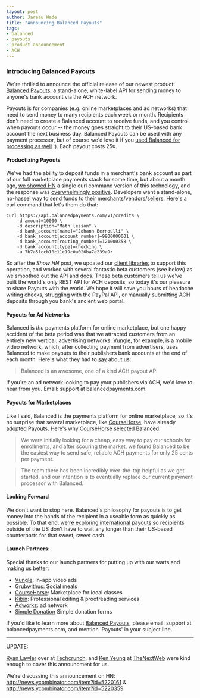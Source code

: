 ```yaml
---
layout: post
author: Jareau Wade
title: "Announcing Balanced Payouts"
tags:
- balanced
- payouts
- product announcement
- ACH
---
```


### Introducing Balanced Payouts

We're thrilled to announce the official release of our newest product: [Balanced Payouts](https://www.balancedpayments.com/#payouts), a stand-alone, white-label API for sending money to anyone's bank account via the ACH network. 

Payouts is for companies (e.g. online marketplaces and ad networks) that need to send money to many recipients each week or month. Recipients don't need to create a Balanced account to receive funds, and you control when payouts occur -- the money goes straight to their US-based bank account the next business day. Balanced Payouts can be used with any payment processor, but of course we'd love it if you [used Balanced for processing as well](https://www.balancedpayments.com/#integrate) :). Each payout costs 25¢. 

#### Productizing Payouts
We've had the ability to deposit funds in a merchant's bank account as part of our full marketplace payments stack for some time, but about a month ago, [we showed HN](http://news.ycombinator.com/item?id=5026802) a single curl command version of this technology, and the response was [overwhelmingly positive](http://news.ycombinator.com/item?id=4794738). Developers want a stand-alone, no-hassel way to send funds to their merchants/vendors/sellers. Here's a curl command that let's them do that:

    curl https://api.balancedpayments.com/v1/credits \
        -d amount=10000 \
        -d description="Math lesson" \
        -d bank_account[name]="Johann Bernoulli" \
        -d bank_account[account_number]=9900000001 \
        -d bank_account[routing_number]=121000358 \
        -d bank_account[type]=checking \
        -u 7b7a51ccb10c11e19c0a026ba7e239a9:

So after the *Show HN* post, we updated our [client libraries](https://www.balancedpayments.com/docs/overview?language=bash#client-libraries) to support this operation, and worked with several fantastic beta customers (see below) as we smoothed out the API and [docs](https://www.balancedpayments.com/docs/api?language=ruby#credit-a-new-bank-account). These beta customers tell us we've built the world's only REST API for ACH deposits, so today it's our pleasure to share Payouts with the world. We hope it will save you hours of headache writing checks, struggling with the PayPal API, or manually submitting ACH deposits through you bank's ancient web portal. 

#### Payouts for Ad Networks
Balanced is *the* payments platform for online marketplace, but one happy accident of the beta period was that we attracted customers from an entirely new vertical: advertising networks. [Vungle](http://vungle.com/), for example, is a mobile video network, which, after collecting payment from advertisers, uses Balanced to make payouts to their publishers bank accounts at the end of each month. Here's what they had to [say](https://angel.co/activity/startup_role/508489) about us: 

> Balanced is an awesome, one of a kind ACH payout API

If you're an ad network looking to pay your publishers via ACH, we'd love to hear from you. Email: support at balancedpayments.com. 

####  Payouts for Marketplaces
Like I said, Balanced is the payments platform for online marketplace, so it's no surprise that several marketplace, like [CourseHorse](http://www.coursehorse.com/), have already adopted Payouts. Here's why CourseHorse selected Balanced:

>We were initially looking for a cheap, easy way to pay our schools for enrollments, and after scouring the market, we found Balanced to be the easiest way to send safe, reliable ACH payments for only 25 cents per payment.

>The team there has been incredibly over-the-top helpful as we get started, and our intention is to eventually replace our current payment processor with Balanced.

#### Looking Forward
We don't want to stop here. Balanced's philosophy for payouts is to get money into the hands of the recipient in a useable form as quickly as possible. To that end, [we're exploring international payouts](https://github.com/balanced/balanced-api/issues/44) so recipients outside of the US don't have to wait any longer than their US-based counterparts for that sweet, sweet cash. 

#### Launch Partners:
Special thanks to our launch partners for putting up with our warts and making us better:

- [Vungle](http://vungle.com/): In-app video ads
- [Grubwithus](https://www.grubwithus.com): Social meals
- [CourseHorse](http://coursehorse.com/): Marketplace for local classes
- [Kibin](https://www.kibin.com/): Professional editing
& proofreading services
- [Adworkz](http://www.adworkz.com/): ad network
- [Simple Donation](https://simpledonation.com/) Simple donation forms

If you'd like to learn more about [Balanced Payouts](https://www.balancedpayments.com/#payouts), please email: support at balancedpayments.com, and mention 'Payouts' in your subject line. 

---
UPDATE: 

[Ryan Lawler](http://twitter.com/ryanlawler) over at [Techcrunch](http://techcrunch.com/2013/02/14/balanced-payments-ach-api-omg/), and [Ken Yeung](https://twitter.com/thekenyeung) at [TheNextWeb](http://thenextweb.com/insider/2013/02/14/balanced-releases-its-payouts-api-as-a-standalone-offering-giving-access-to-next-day-ach-deposits) were kind enough to cover this announcment for us.

We're discussing this announcement on HN: http://news.ycombinator.com/item?id=5220161 & http://news.ycombinator.com/item?id=5220359
